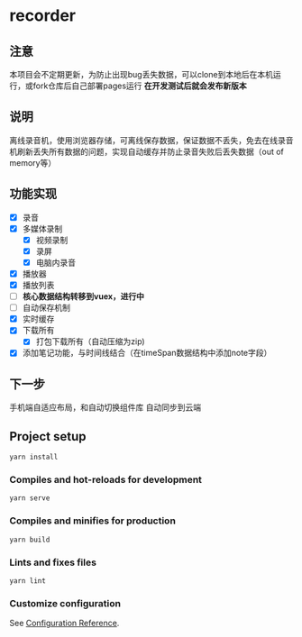 # recorder

## 注意
本项目会不定期更新，为防止出现bug丢失数据，可以clone到本地后在本机运行，或fork仓库后自己部署pages运行
**在开发测试后就会发布新版本**
## 说明
离线录音机，使用浏览器存储，可离线保存数据，保证数据不丢失，免去在线录音机刷新丢失所有数据的问题，实现自动缓存并防止录音失败后丢失数据（out of memory等）
## 功能实现
- [x] 录音
- [x] 多媒体录制
  - [x] 视频录制
  - [x] 录屏
  - [x] 电脑内录音
- [x] 播放器
- [x] 播放列表
- [ ] **核心数据结构转移到vuex，进行中** 
- [ ] 自动保存机制
- [x] 实时缓存
- [x] 下载所有
  - [x] 打包下载所有（自动压缩为zip)
- [x] 添加笔记功能，与时间线结合（在timeSpan数据结构中添加note字段）

## 下一步 
手机端自适应布局，和自动切换组件库
自动同步到云端
## Project setup
```
yarn install
```

### Compiles and hot-reloads for development

```
yarn serve
```

### Compiles and minifies for production
```
yarn build
```

### Lints and fixes files
```
yarn lint
```

### Customize configuration
See [Configuration Reference](https://cli.vuejs.org/config/).
